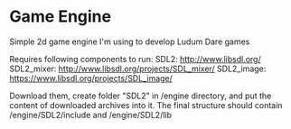 Game Engine
==========

Simple 2d game engine I'm using to develop Ludum Dare games

Requires following components to run:
SDL2: http://www.libsdl.org/
SDL2_mixer: http://www.libsdl.org/projects/SDL_mixer/
SDL2_image: https://www.libsdl.org/projects/SDL_image/

Download them, create folder "SDL2" in /engine directory, and put the content of downloaded archives into it.
The final structure should contain /engine/SDL2/include and /engine/SDL2/lib